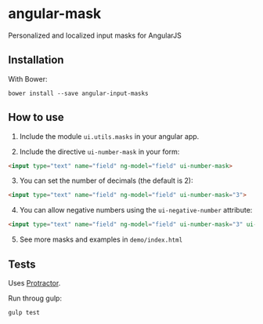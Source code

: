 angular-mask
============

Personalized and localized input masks for AngularJS

Installation
------------

With Bower:

```
bower install --save angular-input-masks
```

How to use
----------

1. Include the module ```ui.utils.masks``` in your angular app.

2. Include the directive ```ui-number-mask``` in your form:

```html
<input type="text" name="field" ng-model="field" ui-number-mask>
```

3. You can set the number of decimals (the default is 2):

```html
<input type="text" name="field" ng-model="field" ui-number-mask="3">
```

4. You can allow negative numbers using the ```ui-negative-number``` attribute:

```html
<input type="text" name="field" ng-model="field" ui-number-mask="3" ui-negative-number>
```

5. See more masks and examples in ```demo/index.html```

Tests
-----

Uses [Protractor](https://github.com/angular/protractor).

Run throug gulp:

```
gulp test
```
